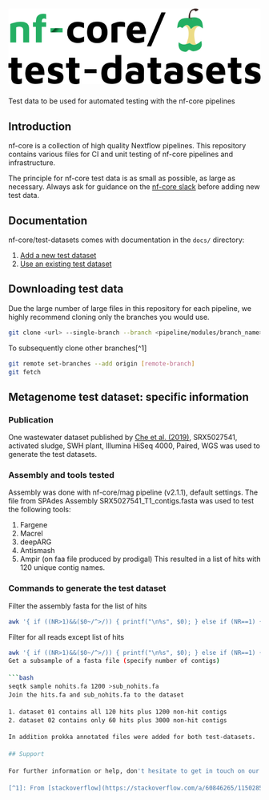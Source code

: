 # ![nfcore/test-datasets](docs/images/test-datasets_logo.png)
Test data to be used for automated testing with the nf-core pipelines

## Introduction

nf-core is a collection of high quality Nextflow pipelines. This repository contains various files for CI and unit testing of nf-core pipelines and infrastructure.

The principle for nf-core test data is as small as possible, as large as necessary. Always ask for guidance on the [nf-core slack](https://nf-co.re/join) before adding new test data.

## Documentation

nf-core/test-datasets comes with documentation in the `docs/` directory:

01. [Add a new  test dataset](https://github.com/nf-core/test-datasets/blob/master/docs/ADD_NEW_DATA.md)
02. [Use an existing test dataset](https://github.com/nf-core/test-datasets/blob/master/docs/USE_EXISTING_DATA.md)

## Downloading test data

Due the large number of large files in this repository for each pipeline, we highly recommend cloning only the branches you would use.

```bash
git clone <url> --single-branch --branch <pipeline/modules/branch_name>
```

To subsequently clone other branches[^1]

```bash
git remote set-branches --add origin [remote-branch]
git fetch
```

## Metagenome test dataset: specific information
### Publication
One wastewater dataset published by [Che et al. (2019)](https://doi.org/10.1186/s40168-019-0663-0), SRX5027541, activated sludge, SWH plant,
Illumina HiSeq 4000, Paired, WGS was used to generate the test datasets.

### Assembly and tools tested

Assembly was done with nf-core/mag pipeline (v2.1.1), default settings. The file from SPAdes Assembly SRX5027541_T1_contigs.fasta was used to test the following tools:

1. Fargene
2. Macrel
3. deepARG
4. Antismash
5. Ampir (on faa file produced by prodigal)
This resulted in a list of hits with 120 unique contig names.

### Commands to generate the test dataset
Filter the assembly fasta for the list of hits

```bash
awk '{ if ((NR>1)&&($0~/^>/)) { printf("\n%s", $0); } else if (NR==1) { printf("%s", $0); } else { printf("\t%s", $0); } }' in.fa | grep -Ff patterns.txt - | tr "\t" "\n" > out.fa
```

Filter for all reads except list of hits

```bash
awk '{ if ((NR>1)&&($0~/^>/)) { printf("\n%s", $0); } else if (NR==1) { printf("%s", $0); } else { printf("\t%s", $0); } }' in.fa | grep -v patterns.txt - | tr "\t" "\n" > out.fa
Get a subsample of a fasta file (specify number of contigs)

```bash
seqtk sample nohits.fa 1200 >sub_nohits.fa
Join the hits.fa and sub_nohits.fa to the dataset

1. dataset 01 contains all 120 hits plus 1200 non-hit contigs
2. dataset 02 contains only 60 hits plus 3000 non-hit contigs

In addition prokka annotated files were added for both test-datasets.

## Support

For further information or help, don't hesitate to get in touch on our [Slack organisation](https://nf-co.re/join/slack) (a tool for instant messaging).

[^1]: From [stackoverflow](https://stackoverflow.com/a/60846265/11502856)
